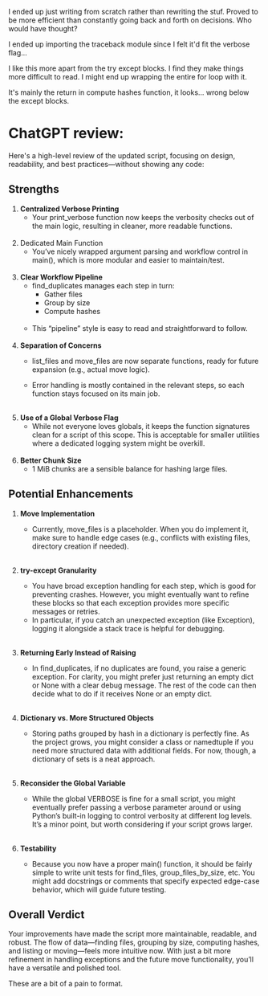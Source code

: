 I ended up just writing from scratch rather than rewriting the stuf. 
Proved to be more efficient than constantly going back and forth on decisions.
Who would have thought?

I ended up importing the traceback module since I felt it'd fit the verbose flag...

I like this more apart from the try except blocks.
I find they make things more difficult to read. I might end up wrapping the entire for loop with it.

It's mainly the return in compute hashes function, it looks... wrong below the except blocks.

# ChatGPT review:

Here's a high-level review of the updated script, focusing on design, readability, and best practices—without showing any code:

## Strengths
1. **Centralized Verbose Printing**
    - Your print_verbose function now keeps the verbosity checks out of the main logic, resulting in cleaner, more readable functions.
<br><br>
2. Dedicated Main Function
   - You’ve nicely wrapped argument parsing and workflow control in main(), which is more modular and easier to maintain/test.
<br><br>
3. **Clear Workflow Pipeline**
    - find_duplicates manages each step in turn:
      - Gather files
      - Group by size
      - Compute hashes
    <br><br>
    - This “pipeline” style is easy to read and straightforward to follow.
<br><br>
4. **Separation of Concerns**
    - list_files and move_files are now separate functions, ready for future expansion (e.g., actual move logic).

    - Error handling is mostly contained in the relevant steps, so each function stays focused on its main job.
<br><br>
5. **Use of a Global Verbose Flag**
    - While not everyone loves globals, it keeps the function signatures clean for a script of this scope. This is acceptable for smaller utilities where a dedicated logging system might be overkill.
<br><br>
6. **Better Chunk Size**
    - 1 MiB chunks are a sensible balance for hashing large files.

## Potential Enhancements

1. **Move Implementation**

    - Currently, move_files is a placeholder. When you do implement it, make sure to handle edge cases (e.g., conflicts with existing files, directory creation if needed).
<br><br>
2. **try-except Granularity**
    - You have broad exception handling for each step, which is good for preventing crashes. However, you might eventually want to refine these blocks so that each exception provides more specific messages or retries.
    - In particular, if you catch an unexpected exception (like Exception), logging it alongside a stack trace is helpful for debugging.
<br><br>
3. **Returning Early Instead of Raising**
    - In find_duplicates, if no duplicates are found, you raise a generic exception. For clarity, you might prefer just returning an empty dict or None with a clear debug message. The rest of the code can then decide what to do if it receives None or an empty dict.
<br><br>
4. **Dictionary vs. More Structured Objects**
    - Storing paths grouped by hash in a dictionary is perfectly fine. As the project grows, you might consider a class or namedtuple if you need more structured data with additional fields. For now, though, a dictionary of sets is a neat approach.
<br><br>
5. **Reconsider the Global Variable**
    - While the global VERBOSE is fine for a small script, you might eventually prefer passing a verbose parameter around or using Python’s built-in logging to control verbosity at different log levels. It’s a minor point, but worth considering if your script grows larger.
<br><br>
6. **Testability**
    - Because you now have a proper main() function, it should be fairly simple to write unit tests for find_files, group_files_by_size, etc. You might add docstrings or comments that specify expected edge-case behavior, which will guide future testing.

## Overall Verdict
Your improvements have made the script more maintainable, readable, and robust. The flow of data—finding files, grouping by size, computing hashes, and listing or moving—feels more intuitive now. With just a bit more refinement in handling exceptions and the future move functionality, you’ll have a versatile and polished tool.

These are a bit of a pain to format.